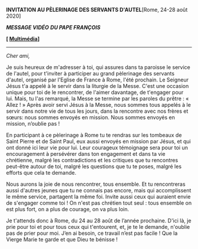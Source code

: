 **INVITATION AU PÈLERINAGE DES SERVANTS D'AUTEL**\[Rome, 24-28 août 2020\]

***MESSAGE VIDÉO*** ***DU PAPE FRANÇOIS***

**\[ [Multimédia](http://w2.vatican.va/content/francesco/fr/events/event.dir.html/content/vaticanevents/fr/2019/11/12/videomessaggio-ministrantifrancesi.html)\]**

* * *

*Cher ami,*

Je suis heureux de m'adresser à toi, qui assures dans ta paroisse le service de l'autel, pour t'inviter à participer au grand pèlerinage des servants d'autel, organisé par l'Eglise de France à Rome, l'été prochain. Le Seigneur Jésus t'a appelé à le servir dans la liturgie de la Messe. C'est une occasion unique pour toi de le rencontrer, de l'aimer davantage, de t'engager pour lui. Mais, tu l'as remarqué, la Messe se termine par les paroles du prêtre : « Allez ! » Après avoir servi Jésus à la Messe, nous sommes tous appelés à le servir dans notre vie de tous les jours, dans la rencontre avec nos frères et sœurs: nous sommes envoyés en mission. Nous sommes envoyés en mission, n’oublie pas !

En participant à ce pèlerinage à Rome tu te rendras sur les tombeaux de Saint Pierre et de Saint Paul, eux aussi envoyés en mission par Jésus, et qui ont donné ici leur vie pour lui. Leur courageux témoignage sera pour toi un encouragement à persévérer dans ton engagement et dans ta vie chrétienne, malgré les contradictions et les critiques que tu rencontres peut-être autour de toi, malgré les questions que tu te poses, malgré les efforts que cela te demande.

Nous aurons la joie de nous rencontrer, tous ensemble. Et tu rencontreras aussi d'autres jeunes que tu ne connais pas encore, mais qui accomplissent le même service, partagent la même foi. Invite aussi ceux qui auraient envie de s'engager comme toi ! On n'est pas chrétien tout seul : tous ensemble on est plus fort, on a plus de courage, on va plus loin.

Je t'attends donc à Rome, du 24 au 28 août de l’année prochaine. D'ici là, je prie pour toi et pour tous ceux qui t'entourent, et, je te le demande, n'oublie pas de prier pour moi. J’en ai besoin, ce travail n’est pas facile ! Que la Vierge Marie te garde et que Dieu te bénisse !